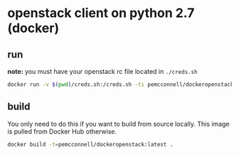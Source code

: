 openstack client on python 2.7 (docker)
=======================================

run
---

**note:** you must have your openstack rc file located in `./creds.sh`

```bash
docker run -v $(pwd)/creds.sh:/creds.sh -ti pemcconnell/dockeropenstack:latest<Paste>
```



build
-----

You only need to do this if you want to build from source locally. This image is pulled from Docker Hub otherwise.

```bash
docker build -t=pemcconnell/dockeropenstack:latest .
```
